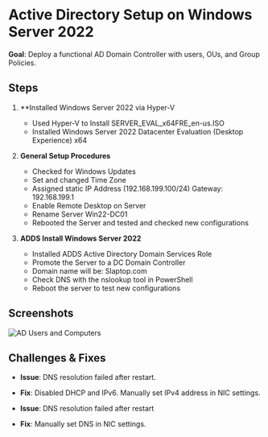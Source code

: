 # Active Directory Setup on Windows Server 2022  
**Goal**: Deploy a functional AD Domain Controller with users, OUs, and Group Policies.  

##  **Steps**
1. **Installed Windows Server 2022 via Hyper-V  
   - Used Hyper-V to Install SERVER_EVAL_x64FRE_en-us.ISO
   - Installed Windows Server 2022 Datacenter Evaluation (Desktop Experience) x64

2. **General Setup Procedures**
   - Checked for Windows Updates
   - Set and changed Time Zone
   - Assigned static IP Address (192.168.199.100/24) Gateway: 192.168.199.1
   - Enable Remote Desktop on Server
   - Rename Server Win22-DC01
   - Rebooted the Server and tested and checked new configurations
     
3. **ADDS Install Windows Server 2022** 
   - Installed ADDS Active Directory Domain Services Role
   - Promote the Server to a DC Domain Controller
   - Domain name will be: Slaptop.com
   - Check DNS with the nslookup tool in PowerShell
   - Reboot the server to test new configurations



## **Screenshots**  
![AD Users and Computers](screenshots/ad-users.png)  

## **Challenges & Fixes**  
- **Issue**: DNS resolution failed after restart.
- **Fix**: Disabled DHCP and IPv6. Manually set IPv4 address in NIC settings.
  
- **Issue**: DNS resolution failed after restart  
- **Fix**: Manually set DNS in NIC settings.

